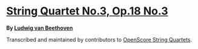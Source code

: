 # [String Quartet No.3, Op.18 No.3][set]

__By [Ludwig van Beethoven][composer]__

[set]: https://musescore.com/openscore-string-quartets/sets/5108477
[composer]: https://musescore.com/openscore-string-quartets/sets?order=title&text=Beethoven,+Ludwig

Transcribed and maintained by contributors to [OpenScore String Quartets].

[OpenScore String Quartets]: https://musescore.com/openscore-string-quartets
